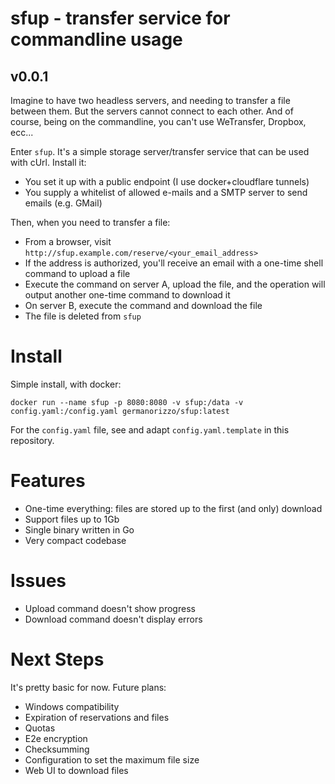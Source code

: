 # sfup - transfer service for commandline usage
## v0.0.1

Imagine to have two headless servers, and needing to transfer a file between them. But the servers cannot connect to each other. And of course, being on the commandline, you can't use WeTransfer, Dropbox, ecc...

Enter `sfup`. It's a simple storage server/transfer service that can be used with cUrl. Install it:

- You set it up with a public endpoint (I use docker+cloudflare tunnels)
- You supply a whitelist of allowed e-mails and a SMTP server to send emails (e.g. GMail)

Then, when you need to transfer a file:

- From a browser, visit `http://sfup.example.com/reserve/<your_email_address>`
- If the address is authorized, you'll receive an email with a one-time shell command to upload a file
- Execute the command on server A, upload the file, and the operation will output another one-time command to download it
- On server B, execute the command and download the file
- The file is deleted from `sfup`

# Install

Simple install, with docker:

`docker run --name sfup -p 8080:8080 -v sfup:/data -v config.yaml:/config.yaml germanorizzo/sfup:latest`

For the `config.yaml` file, see and adapt `config.yaml.template` in this repository.

# Features

- One-time everything: files are stored up to the first (and only) download
- Support files up to 1Gb
- Single binary written in Go
- Very compact codebase

# Issues

- Upload command doesn't show progress
- Download command doesn't display errors

# Next Steps

It's pretty basic for now. Future plans:

- Windows compatibility
- Expiration of reservations and files
- Quotas
- E2e encryption
- Checksumming
- Configuration to set the maximum file size
- Web UI to download files
